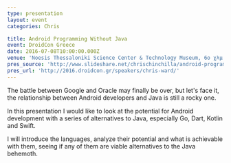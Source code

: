 ```yaml
---
type: presentation
layout: event
categories: Chris

title: Android Programming Without Java
event: DroidCon Greece
date: 2016-07-08T10:00:00.000Z
venue: 'Noesis Thessaloniki Science Center & Technology Museum, 6ο χλμ. Οδού ς Τ.Θ. 60330 Θέρμη, Thermi 570 01, Greece'
pres_source: 'http://www.slideshare.net/chrischinchilla/android-programming-without-java'
pres_url: 'http://2016.droidcon.gr/speakers/chris-ward/'
---
```


The battle between Google and Oracle may finally be over, but let's face it, the relationship between Android developers and Java is still a rocky one.

In this presentation I would like to look at the potential for Android development with a series of alternatives to Java, especially Go, Dart, Kotlin and Swift.

I will introduce the languages, analyze their potential and what is achievable with them, seeing if any of them are viable alternatives to the Java behemoth.
